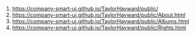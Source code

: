 1. <https://company-smart-ui.github.io/TaylorHayward/public/>
1. <https://company-smart-ui.github.io/TaylorHayward/public/About.html>
1. <https://company-smart-ui.github.io/TaylorHayward/public/Albums.html>
1. <https://company-smart-ui.github.io/TaylorHayward/public/Rights.html>
